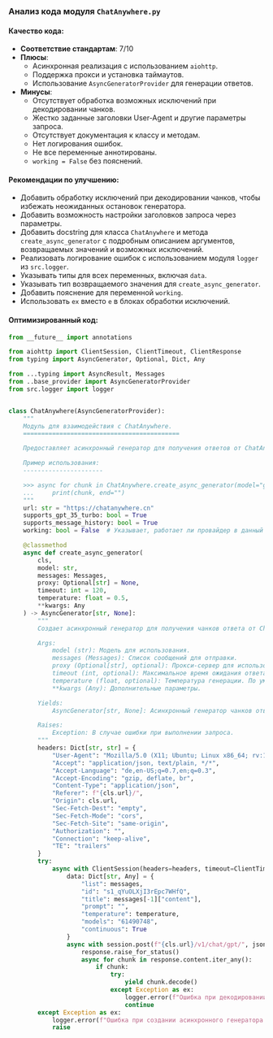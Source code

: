 ### **Анализ кода модуля `ChatAnywhere.py`**

#### **Качество кода**:
- **Соответствие стандартам**: 7/10
- **Плюсы**:
  - Асинхронная реализация с использованием `aiohttp`.
  - Поддержка прокси и установка таймаутов.
  - Использование `AsyncGeneratorProvider` для генерации ответов.
- **Минусы**:
  - Отсутствует обработка возможных исключений при декодировании чанков.
  - Жестко заданные заголовки User-Agent и другие параметры запроса.
  - Отсутствует документация к классу и методам.
  - Нет логирования ошибок.
  - Не все переменные аннотированы.
  - `working = False` без пояснений.

#### **Рекомендации по улучшению**:
- Добавить обработку исключений при декодировании чанков, чтобы избежать неожиданных остановок генератора.
- Добавить возможность настройки заголовков запроса через параметры.
- Добавить docstring для класса `ChatAnywhere` и метода `create_async_generator` с подробным описанием аргументов, возвращаемых значений и возможных исключений.
- Реализовать логирование ошибок с использованием модуля `logger` из `src.logger`.
- Указывать типы для всех переменных, включая `data`.
- Указывать тип возвращаемого значения для `create_async_generator`.
- Добавить пояснение для переменной `working`.
- Использовать `ex` вместо `e` в блоках обработки исключений.

#### **Оптимизированный код**:
```python
from __future__ import annotations

from aiohttp import ClientSession, ClientTimeout, ClientResponse
from typing import AsyncGenerator, Optional, Dict, Any

from ...typing import AsyncResult, Messages
from ..base_provider import AsyncGeneratorProvider
from src.logger import logger


class ChatAnywhere(AsyncGeneratorProvider):
    """
    Модуль для взаимодействия с ChatAnywhere.
    ===========================================

    Предоставляет асинхронный генератор для получения ответов от ChatAnywhere.

    Пример использования:
    ----------------------

    >>> async for chunk in ChatAnywhere.create_async_generator(model="gpt-3.5-turbo", messages=[{"role": "user", "content": "Hello"}]):
    ...     print(chunk, end="")
    """
    url: str = "https://chatanywhere.cn"
    supports_gpt_35_turbo: bool = True
    supports_message_history: bool = True
    working: bool = False  # Указывает, работает ли провайдер в данный момент

    @classmethod
    async def create_async_generator(
        cls,
        model: str,
        messages: Messages,
        proxy: Optional[str] = None,
        timeout: int = 120,
        temperature: float = 0.5,
        **kwargs: Any
    ) -> AsyncGenerator[str, None]:
        """
        Создает асинхронный генератор для получения чанков ответа от ChatAnywhere.

        Args:
            model (str): Модель для использования.
            messages (Messages): Список сообщений для отправки.
            proxy (Optional[str], optional): Прокси-сервер для использования. По умолчанию None.
            timeout (int, optional): Максимальное время ожидания ответа. По умолчанию 120.
            temperature (float, optional): Температура генерации. По умолчанию 0.5.
            **kwargs (Any): Дополнительные параметры.

        Yields:
            AsyncGenerator[str, None]: Асинхронный генератор чанков ответа.

        Raises:
            Exception: В случае ошибки при выполнении запроса.
        """
        headers: Dict[str, str] = {
            "User-Agent": "Mozilla/5.0 (X11; Ubuntu; Linux x86_64; rv:109.0) Gecko/20100101 Firefox/119.0",
            "Accept": "application/json, text/plain, */*",
            "Accept-Language": "de,en-US;q=0.7,en;q=0.3",
            "Accept-Encoding": "gzip, deflate, br",
            "Content-Type": "application/json",
            "Referer": f"{cls.url}/",
            "Origin": cls.url,
            "Sec-Fetch-Dest": "empty",
            "Sec-Fetch-Mode": "cors",
            "Sec-Fetch-Site": "same-origin",
            "Authorization": "",
            "Connection": "keep-alive",
            "TE": "trailers"
        }
        try:
            async with ClientSession(headers=headers, timeout=ClientTimeout(timeout)) as session:
                data: Dict[str, Any] = {
                    "list": messages,
                    "id": "s1_qYuOLXjI3rEpc7WHfQ",
                    "title": messages[-1]["content"],
                    "prompt": "",
                    "temperature": temperature,
                    "models": "61490748",
                    "continuous": True
                }
                async with session.post(f"{cls.url}/v1/chat/gpt/", json=data, proxy=proxy) as response:
                    response.raise_for_status()
                    async for chunk in response.content.iter_any():
                        if chunk:
                            try:
                                yield chunk.decode()
                            except Exception as ex:
                                logger.error(f"Ошибка при декодировании чанка: {ex}", exc_info=True)
                                continue
        except Exception as ex:
            logger.error(f"Ошибка при создании асинхронного генератора: {ex}", exc_info=True)
            raise